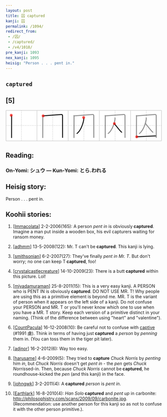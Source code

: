 ```yaml
---
layout: post
title: 囚 captured
kanji: 囚
permalink: /1094/
redirect_from:
 - /囚/
 - /captured/
 - /v4/1018/
pre_kanji: 1093
nex_kanji: 1095
heisig: "Person . . . pent in."
---
```


## `captured`

## [5]

<div class="stroke"><img src="../images/E59B9A.png" /></div>

## Reading:

### On-Yomi: シュウ &mdash; Kun-Yomi: とら.われる

## Heisig story:

Person . . . pent in.

## Koohii stories:

1) [<a href="http://kanji.koohii.com/profile/Immacolata">Immacolata</a>] 2-2-2006(165): A person <em>pent in</em> is obviously<strong> captured</strong>. Imagine a man put inside a wooden box, his evil capturers waiting for ransom money.

2) [<a href="http://kanji.koohii.com/profile/adhmm">adhmm</a>] 13-5-2008(122): Mr. T can&#039;t be<strong> captured</strong>. This kanji is lying.

3) [<a href="http://kanji.koohii.com/profile/smithsonian">smithsonian</a>] 6-2-2007(27): They&#039;ve finally <em>pent in</em> <em>Mr. T</em>. But don&#039;t worry; no one can keep T<strong> captured</strong>, foo!

4) [<a href="http://kanji.koohii.com/profile/crystalcastlecreature">crystalcastlecreature</a>] 14-10-2009(23): There is a butt<strong> captured</strong> within this picture. Lol!

5) [<a href="http://kanji.koohii.com/profile/miyadamuraman">miyadamuraman</a>] 25-8-2011(15): This is a very easy kanji. A PERSON who is PENT IN is obviously<strong> captured</strong>. DO NOT USE MR. T! Why people are using this as a primitive element is beyond me. MR. T is the variant of person when it appears on the left side of a kanji. Do not confuse your PERSON and MR. T or you&#039;ll never know which one to use when you have a MR. T story. Keep each version of a primitive distinct in your naming. (Think of the difference between using &quot;heart&quot; and &quot;valentine&quot;).

6) [<a href="http://kanji.koohii.com/profile/CountPacula">CountPacula</a>] 16-12-2008(10): Be careful not to confuse with <a href="../v4/1991">captive</a> (#1991 虜). Think in terms of having just<strong> captured</strong> a <em>person</em> by <em>penning</em> them in. (You can toss them in the tiger pit later).

7) [<a href="http://kanji.koohii.com/profile/adjnor">adjnor</a>] 16-2-2012(6): Way too easy.

8) [<a href="http://kanji.koohii.com/profile/harusame">harusame</a>] 4-6-2009(5): They tried to <strong>capture</strong> <em>Chuck Norris</em> by <em>penting</em> him <em>in</em>, but <em>Chuck Norris</em> doesn&#039;t get <em>pent in</em> - the <em>pen</em> gets <em>Chuck Norris</em>sed-in. Then, because <em>Chuck Norris</em> cannot be<strong> captured</strong>, he roundhouse-kicked the <em>pen</em> (and this kanji) in the face.

9) [<a href="http://kanji.koohii.com/profile/johngwk">johngwk</a>] 3-2-2011(4): A<strong> captured</strong><em> person</em> is <em> pent in</em>.

10) [<a href="http://kanji.koohii.com/profile/Earthlark">Earthlark</a>] 16-8-2010(4): <em>Han Solo</em><strong> captured</strong> and <em>pent up</em> in carbonite: <a href="http://philosophistry.com/scans/2009/09/carbonite.jpg">http://philosophistry.com/scans/2009/09/carbonite.jpg</a>. (Recommendation: use another person for this kanji so as not to confuse it with the other person primitive.).
